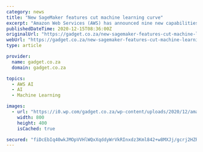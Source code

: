 ```yaml
---
category: news
title: "New SageMaker features cut machine learning curve"
excerpt: "Amazon Web Services (AWS) has announced nine new capabilities for its machine learning (ML) service, Amazon SageMaker, to make it easier for developers to automate and scale ML workflow.  Key among these is an increased effort to eliminate the kind of racial and demographic bias that has damaged the reputation of artificial intelligence and machine learning tools"
publishedDateTime: 2020-12-15T08:36:00Z
originalUrl: "https://gadget.co.za/new-sagemaker-features-cut-machine-learning-curve/"
webUrl: "https://gadget.co.za/new-sagemaker-features-cut-machine-learning-curve/"
type: article

provider:
  name: gadget.co.za
  domain: gadget.co.za

topics:
  - AWS AI
  - AI
  - Machine Learning

images:
  - url: "https://i0.wp.com/gadget.co.za/wp-content/uploads/2020/12/amazon-sagemaker.jpg?resize=800%2C400&#038;ssl=1"
    width: 800
    height: 400
    isCached: true

secured: "fiDcEbIq40wkJMOpVVHlWQxXqddyWrVkRInxdz3Kml842+w8MXJj/gcrj2HZR3wqafstDtHwX86SqrzEqxCQ8HeFTL+GakCrgohs6jwy4rp0+d3Y0nd6aNmGAXrvV0kV83nPXOnqbpiOWP0h4uXB9oesUF09JRr433SDI/rxbOrIVGPAExatl9pAsNB7PeaC+Jxj9yk9STzneY50Q5pofP0EgFCJHqF5jW/PJfw/yP5mRl6BPGcqVwmKH643oT9SWpk/BfaWoluoY/+zmHst6aJJGJXL1ZY9MdRQ8svAm/5/c9JaKaKSpjWXEdZPrDScw+5piJo/79ydBdqR/HtEYk+YweLfxWZoPcH7BZRHRJU=;oXOyTZnZSyJU8HoVxhtmQA=="
---
```


